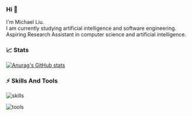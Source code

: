 ### Hi 👋
I'm Michael Liu.  
I am currently studying artificial intelligence and software engineering.  
Aspiring Research Assistant in computer science and artificial intelligence.



### 📈 Stats
[![Anurag's GitHub stats](https://github-readme-stats.vercel.app/api?username=BV003&count_private=true&include_all_commits=true)](https://github.com/anuraghazra/github-readme-stats)

### ⚡ Skills And Tools

![skills](https://skillicons.dev/icons?perline=10&i=c#,vue)

![tools](https://skillicons.dev/icons?perline=10&i=github,git,stackoverflow,vscode,idea,visualstudio)

<!--👯 I’m looking to collaborate on ...-->



<!--💬 Ask me about ...-->

<!--📫 How to reach me: ...-->

<!--😄 Pronouns: ...-->

 <!--Fun fact: ...-->

<!---
BV003/BV003 is a ✨ special ✨ repository because its `README.md` (this file) appears on your GitHub profile.
You can click the Preview link to take a look at your changes.
--->
